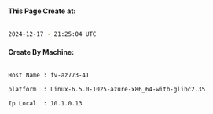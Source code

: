 
   
#### This Page Create at:

```bash

2024-12-17 - 21:25:04 UTC

```

#### Create By Machine:

```bash

Host Name : fv-az773-41

platform  : Linux-6.5.0-1025-azure-x86_64-with-glibc2.35

Ip Local  : 10.1.0.13

```

